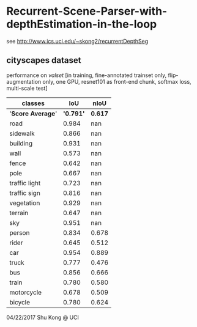 # Recurrent-Scene-Parser-with-depthEstimation-in-the-loop


see http://www.ics.uci.edu/~skong2/recurrentDepthSeg


## cityscapes dataset
performance on *valset* [in training, fine-annotated trainset only, flip-augmentation only, one GPU, resnet101 as front-end chunk, softmax loss, multi-scale test]

classes | IoU | nIoU
-------------|-------------|-------------
'**Score Average**'  | **'0.791'**   |  **0.617**
road           | 0.984   |    nan
sidewalk       | 0.866   |    nan
building       | 0.931   |    nan
wall           | 0.573   |    nan
fence          | 0.642   |    nan
pole           | 0.667   |    nan
traffic light  | 0.723   |    nan
traffic sign   | 0.816   |    nan
vegetation     | 0.929   |    nan
terrain        | 0.647   |    nan
sky            | 0.951   |    nan
person         | 0.834   |  0.678
rider          | 0.645   |  0.512
car            | 0.954   |  0.889
truck          | 0.777   |  0.476
bus            | 0.856   |  0.666
train          | 0.780   |  0.580
motorcycle     | 0.678   |  0.509
bicycle        | 0.780   |  0.624


04/22/2017
Shu Kong @ UCI
